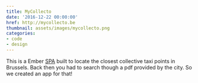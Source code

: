 ```yaml
---
title: MyCollecto
date: '2016-12-22 00:00:00'
href: http://mycollecto.be
thumbnail: assets/images/mycollecto.png
categories:
- code
- design
---
```

This is a Ember <a href="https://en.wikipedia.org/wiki/Single-page_application" class="white">SPA</a> built to locate the closest collective taxi points in Brussels. Back then you had to search though a pdf provided by the city. So we created an app for that!
